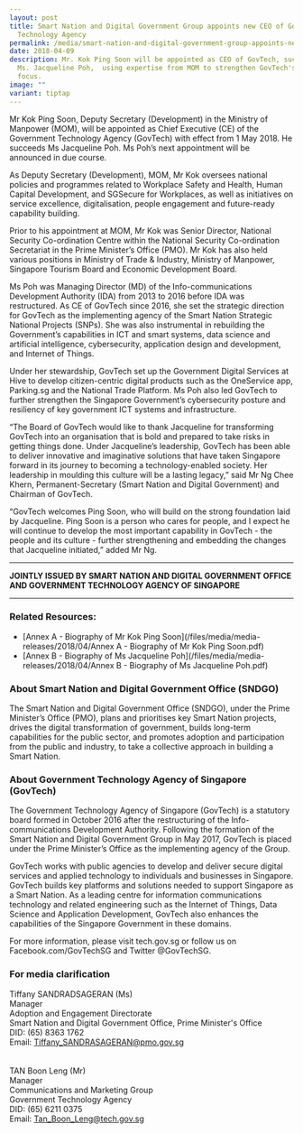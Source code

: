 ```yaml
---
layout: post
title: Smart Nation and Digital Government Group appoints new CEO of Government
  Technology Agency
permalink: /media/smart-nation-and-digital-government-group-appoints-new-ceo-of-government-technology-agency/
date: 2018-04-09
description: Mr. Kok Ping Soon will be appointed as CEO of GovTech, succeeding
  Ms. Jacqueline Poh,  using expertise from MOM to strengthen GovTech's digital
  focus.
image: ""
variant: tiptap
---
```

Mr Kok Ping Soon, Deputy Secretary (Development) in the Ministry of Manpower (MOM), will be appointed as Chief Executive (CE) of the Government Technology Agency (GovTech) with effect from 1 May 2018. He succeeds Ms Jacqueline Poh. Ms Poh’s next appointment will be announced in due course.

As Deputy Secretary (Development), MOM, Mr Kok oversees national policies and programmes related to Workplace Safety and Health, Human Capital Development, and SGSecure for Workplaces, as well as initiatives on service excellence, digitalisation, people engagement and future-ready capability building.

Prior to his appointment at MOM, Mr Kok was Senior Director, National Security Co-ordination Centre within the National Security Co-ordination Secretariat in the Prime Minister’s Office (PMO). Mr Kok has also held various positions in Ministry of Trade &amp; Industry, Ministry of Manpower, Singapore Tourism Board and Economic Development Board.  

Ms Poh was Managing Director (MD) of the Info-communications Development Authority (IDA) from 2013 to 2016 before IDA was restructured. As CE of GovTech since 2016, she set the strategic direction for GovTech as the implementing agency of the Smart Nation Strategic National Projects (SNPs). She was also instrumental in rebuilding the Government’s capabilities in ICT and smart systems, data science and artificial intelligence, cybersecurity, application design and development, and Internet of Things. 

Under her stewardship, GovTech set up the Government Digital Services at Hive to develop citizen-centric digital products such as the OneService app, Parking.sg and the National Trade Platform. Ms Poh also led GovTech to further strengthen the Singapore Government’s cybersecurity posture and resiliency of key government ICT systems and infrastructure.

 “The Board of GovTech would like to thank Jacqueline for transforming GovTech into an organisation that is bold and prepared to take risks in getting things done. Under Jacqueline’s leadership, GovTech has been able to deliver innovative and imaginative solutions that have taken Singapore forward in its journey to becoming a technology-enabled society. Her leadership in moulding this culture will be a lasting legacy,” said Mr Ng Chee Khern, Permanent-Secretary (Smart Nation and Digital Government) and Chairman of GovTech.

“GovTech welcomes Ping Soon, who will build on the strong foundation laid by Jacqueline. Ping Soon is a person who cares for people, and I expect he will continue to develop the most important capability in GovTech - the people and its culture - further strengthening and embedding the changes that Jacqueline initiated,” added Mr Ng. 

---

**JOINTLY ISSUED BY SMART NATION AND DIGITAL GOVERNMENT OFFICE AND  GOVERNMENT TECHNOLOGY AGENCY OF SINGAPORE**

---

### **Related Resources:**
* [Annex A - Biography of Mr Kok Ping Soon](/files/media/media-releases/2018/04/Annex A - Biography of Mr Kok Ping Soon.pdf)
* [Annex B - Biography of Ms Jacqueline Poh](/files/media/media-releases/2018/04/Annex B - Biography of Ms Jacqueline Poh.pdf)


### **About Smart Nation and Digital Government Office (SNDGO)**
The Smart Nation and Digital Government Office (SNDGO), under the Prime Minister’s Office (PMO), plans and prioritises key Smart Nation projects, drives the digital transformation of government, builds long-term capabilities for the public sector, and promotes adoption and participation from the public and industry, to take a collective approach in building a Smart Nation.

### **About Government Technology Agency of Singapore (GovTech)**
The Government Technology Agency of Singapore (GovTech) is a statutory board formed in October 2016 after the restructuring of the Info-communications Development Authority. Following the formation of the Smart Nation and Digital Government Group in May 2017, GovTech is placed under the Prime Minister’s Office as the implementing agency of the Group. 

GovTech works with public agencies to develop and deliver secure digital services and applied technology to individuals and businesses in Singapore. GovTech builds key platforms and solutions needed to support Singapore as a Smart Nation. 
As a leading centre for information communications technology and related engineering such as the Internet of Things, Data Science and Application Development, GovTech also enhances the capabilities of the Singapore Government in these domains. 

For more information, please visit tech.gov.sg or follow us on Facebook.com/GovTechSG and Twitter @GovTechSG.

### **For media clarification**
Tiffany SANDRADSAGERAN (Ms)
<br>Manager
<br>Adoption and Engagement Directorate
<br>Smart Nation and Digital Government Office, Prime Minister's Office
<br>DID: (65) 8363 1762
<br>Email: Tiffany_SANDRASAGERAN@pmo.gov.sg
<br>
<br>
<br>TAN Boon Leng (Mr)
<br>Manager
<br>Communications and Marketing Group
<br>Government Technology Agency
<br>DID: (65) 6211 0375
<br>Email: Tan_Boon_Leng@tech.gov.sg